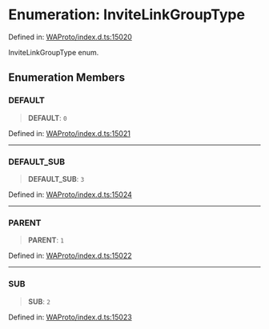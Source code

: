 # Enumeration: InviteLinkGroupType

Defined in: [WAProto/index.d.ts:15020](https://github.com/Fokusdotid/Baileys/blob/982cc5b3c62bfc7b56d2f8f8427b6c1a2dda856f/WAProto/index.d.ts#L15020)

InviteLinkGroupType enum.

## Enumeration Members

### DEFAULT

> **DEFAULT**: `0`

Defined in: [WAProto/index.d.ts:15021](https://github.com/Fokusdotid/Baileys/blob/982cc5b3c62bfc7b56d2f8f8427b6c1a2dda856f/WAProto/index.d.ts#L15021)

***

### DEFAULT\_SUB

> **DEFAULT\_SUB**: `3`

Defined in: [WAProto/index.d.ts:15024](https://github.com/Fokusdotid/Baileys/blob/982cc5b3c62bfc7b56d2f8f8427b6c1a2dda856f/WAProto/index.d.ts#L15024)

***

### PARENT

> **PARENT**: `1`

Defined in: [WAProto/index.d.ts:15022](https://github.com/Fokusdotid/Baileys/blob/982cc5b3c62bfc7b56d2f8f8427b6c1a2dda856f/WAProto/index.d.ts#L15022)

***

### SUB

> **SUB**: `2`

Defined in: [WAProto/index.d.ts:15023](https://github.com/Fokusdotid/Baileys/blob/982cc5b3c62bfc7b56d2f8f8427b6c1a2dda856f/WAProto/index.d.ts#L15023)
